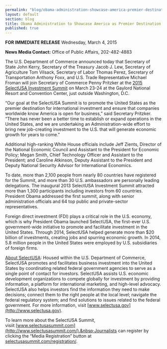 ```yaml
---
permalink: "blog/obama-administration-showcase-america-premier-destination-investors.html"
layout: default
section: blog
title: Obama Administration to Showcase America as Premier Destination for Investors at Investment Summit
published: true
---
```

**FOR IMMEDIATE RELEASE**
Wednesday, March 4, 2015

**News Media Contact:**
Office of Public Affairs, 202-482-4883

The U.S. Department of
Commerce announced today that Secretary of State John Kerry, Secretary of the
Treasury Jacob J. Lew, Secretary of Agriculture Tom Vilsack, Secretary of Labor
Thomas Perez, Secretary of Transportation Anthony Foxx, and U.S. Trade
Representative Michael Froman will join Secretary of Commerce Penny Pritzker at
the [2015
SelectUSA Investment Summit](http://www.selectusasummit.com/) on March 23-24 at the Gaylord National
Resort and Convention Center, just outside Washington, D.C.&nbsp;

“Our goal at the SelectUSA Summit is to
promote the United States as the premier destination for international
investment and ensure that companies worldwide know America is open for
business,” said Secretary Pritzker. “There has never been a better time to
establish or expand operations in the United States, and we are undertaking an
Administration-wide effort to bring new job-creating investment to the U.S.
that will generate economic growth for years to come.”

Additional
high-ranking White House officials include Jeff Zients, Director of the
National Economic Council and Assistant to the President for Economic Policy;
Megan Smith, Chief Technology Officer and Assistant to the President; and
Caroline Atkinson, Deputy Assistant to the President and Deputy National
Security Advisor for International Economics.&nbsp;

To
date, more than 2,100 people from nearly 80 countries have registered for the
Summit, and more than 30 U.S. ambassadors are personally leading delegations.
The inaugural 2013 SelectUSA Investment Summit attracted more than 1,300
participants including investors from 60 countries. President Obama addressed
the first summit, along with senior administration officials and 64 top public
and private-sector representatives.&nbsp;

Foreign direct investment (FDI) plays a
critical role in the U.S. economy, which is why President Obama launched
SelectUSA, the first-ever U.S. government-wide initiative to promote and
facilitate investment in the United States.&nbsp;Through 2014, SelectUSA helped
generate more than $20 billion&nbsp;of investments, creating jobs and spurring
economic growth. In 2014, 5.8 million people in the United States were employed
by U.S. subsidiaries of foreign firms.&nbsp;

[About
SelectUSA](http://selectusa.commerce.gov/#_blank):
Housed within the U.S. Department of Commerce, SelectUSA promotes and
facilitates business investment into the United States by coordinating related
federal government agencies to serve as a single point of contact for
investors. SelectUSA assists U.S. economic development organizations to compete
globally for investment by providing information, a platform for international
marketing, and high-level advocacy. SelectUSA also helps investors find the
information they need to make decisions; connect them to the right people at
the local level; navigate the federal regulatory system; and find solutions to
issues related to the federal government. For more information, visit [www.selectusa.gov](http://www.selectusa.gov).&nbsp;

To
learn more about the SelectUSA Summit, visiit&nbsp;[www.selectusasummit.com](http://www.selectusasummit.com/).&nbsp;Journalists
can register by clicking the “Media Registration” button at [selectusasummit.com/registration/](http://selectusasummit.com/registration/).&nbsp;
  